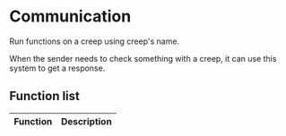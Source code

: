 # Communication

Run functions on a creep using creep's name.

When the sender needs to check something with a creep, it can use this system to get a response.

## Function list

| Function      | Description                |
|---------------|:--------------------------:|

